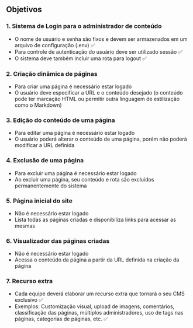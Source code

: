 ## Objetivos

### 1. Sistema de Login para o administrador de conteúdo

- O nome de usuário e senha são fixos e devem ser armazenados em um arquivo
  de configuração (.env) ✅
- Para controle de autenticação do usuário deve ser utilizado sessão ✅
- O sistema deve também incluir uma rota para logout ✅

### 2. Criação dinâmica de páginas

- Para criar uma página é necessário estar logado
- O usuário deve especificar a URL e o conteúdo desejado (o conteúdo pode ter
  marcação HTML ou permitir outra linguagem de estilização como o Markdown)

### 3. Edição do conteúdo de uma página

- Para editar uma página é necessário estar logado
- O usuário poderá alterar o conteúdo de uma página, porém não poderá modificar
  a URL definida

### 4. Exclusão de uma página

- Para excluir uma página é necessário estar logado
- Ao excluir uma página, seu conteúdo e rota são excluídos permanentemente do
  sistema

### 5. Página inicial do site

- Não é necessário estar logado
- Lista todas as páginas criadas e disponibiliza links para acessar as mesmas

### 6. Visualizador das páginas criadas

- Não é necessário estar logado
- Acessa o conteúdo da página a partir da URL definida na criação da página

### 7. Recurso extra

- Cada equipe deverá elaborar um recurso extra que tornará o seu CMS exclusivo ✅
- Exemplos: Customização visual, upload de imagens, comentários, classificação
  das páginas, múltiplos administradores, uso de tags nas páginas, categorias de
  páginas, etc. ✅
